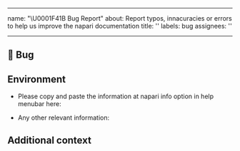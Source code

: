 ______________________________________________________________________

name: "\\U0001F41B Bug Report"
about: Report typos, innacuracies or errors to help us improve the napari documentation
title: ''
labels: bug
assignees: ''

______________________________________________________________________

## 🐛 Bug

<!-- A clear and concise description of what the issue is. -->

<!-- Please provide the URL(s) of the page(s) that are problematic. -->

<!-- If you can, please add a screenshot or screen capture: "An image is worth a thousand words!" -->

<!-- If you have a code sample, error messages, stack traces, please provide it here as well -->

## Environment

- Please copy and paste the information at napari info option in help menubar here:

- Any other relevant information:

## Additional context

<!-- Add any other context about the problem here. -->
